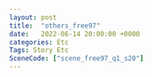 ```yaml
---
layout: post
title:  "others_free97"
date:   2022-06-14 20:00:00 +0000
categories: Etc
Tags: Story Etc
SceneCode: ["scene_free97_q1_s20"]
---
```

